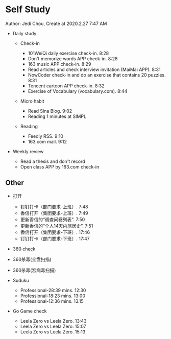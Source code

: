# Self Study

Author: Jedi Chou, Create at 2020.2.27 7:47 AM

* Daily study
  * Check-in
    * 101WeiQi daily exercise check-in. 8:28
    * Don't memorize words APP check-in. 8:28
    * 163 music APP check-in. 8:29
    * Read articles and check interview invitation (MaiMai APP). 8:31
    * NowCoder check-in and do an exercise that contains 20 puzzles. 8:31
    * Tencent cartoon APP check-in. 8:32
    * Exercise of Vocabulary (vocabulary.com). 8:44

  * Micro habit
    * Read Sina Blog. 9:02
    * Reading 1 minutes at SIMPL

  * Reading
    * Feedly RSS. 9:10
    * 163.com mail. 9:12

* Weekly review
  * Read a thesis and don't record
  * Open class APP by 163.com check-in

## Other

* 打开
  * 钉钉打卡（部门要求-上班）. 7:48
  * 香信打开（集团要求-上班）. 7:49
  * 更新香信的“调查问卷列表”. 7:50
  * 更新香信的“个人14天内旅居史”. 7:51
  * 香信打开（集团要求-下班）. 17:46
  * 钉钉打卡（部门要求-下班）. 17:47

* 360 check
* 360杀毒(全盘扫描)
* 360杀毒(宏病毒扫描)

* Suduku
  * Professional-28:39 mins. 12:30
  * Professional-18:23 mins. 13:00
  * Professional-12:36 mins. 13.15

* Go Game check
  * Leela Zero vs Leela Zero. 13:43
  * Leela Zero vs Leela Zero. 15:07
  * Leela Zero vs Leela Zero. 15:13
